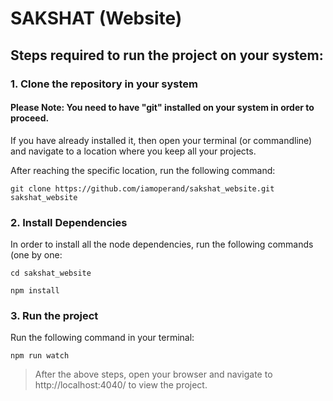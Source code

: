 # SAKSHAT (Website)

## Steps required to run the project on your system:
### 1. Clone the repository in your system
#### Please Note: You need to have "git" installed on your system in order to proceed.
If you have already installed it, then open your terminal (or commandline) and navigate to a location where you keep all your projects.

After reaching the specific location, run the following command:

```
git clone https://github.com/iamoperand/sakshat_website.git sakshat_website
```

### 2. Install Dependencies

In order to install all the node dependencies, run the following commands (one by one:

```
cd sakshat_website
```

```
npm install
```

### 3. Run the project

Run the following command in your terminal:

```
npm run watch
```

> After the above steps, open your browser and navigate to http://localhost:4040/ to view the project.